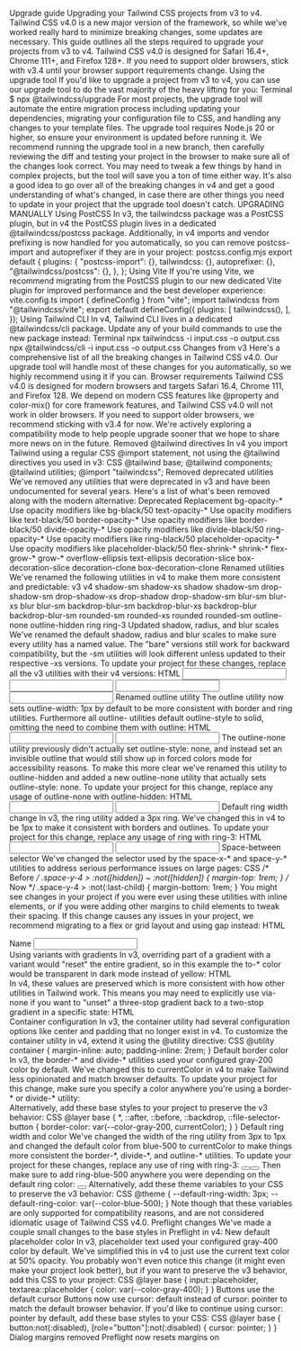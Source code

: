 Upgrade guide
Upgrading your Tailwind CSS projects from v3 to v4.
Tailwind CSS v4.0 is a new major version of the framework, so while we've worked really hard to minimize breaking changes, some updates are necessary. This guide outlines all the steps required to upgrade your projects from v3 to v4.
Tailwind CSS v4.0 is designed for Safari 16.4+, Chrome 111+, and Firefox 128+. If you need to support older browsers, stick with v3.4 until your browser support requirements change.
Using the upgrade tool
If you'd like to upgrade a project from v3 to v4, you can use our upgrade tool to do the vast majority of the heavy lifting for you:
Terminal
$ npx @tailwindcss/upgrade
For most projects, the upgrade tool will automate the entire migration process including updating your dependencies, migrating your configuration file to CSS, and handling any changes to your template files.
The upgrade tool requires Node.js 20 or higher, so ensure your environment is updated before running it.
We recommend running the upgrade tool in a new branch, then carefully reviewing the diff and testing your project in the browser to make sure all of the changes look correct. You may need to tweak a few things by hand in complex projects, but the tool will save you a ton of time either way.
It's also a good idea to go over all of the breaking changes in v4 and get a good understanding of what's changed, in case there are other things you need to update in your project that the upgrade tool doesn't catch.
UPGRADING MANUALLY
Using PostCSS
In v3, the tailwindcss package was a PostCSS plugin, but in v4 the PostCSS plugin lives in a dedicated @tailwindcss/postcss package.
Additionally, in v4 imports and vendor prefixing is now handled for you automatically, so you can remove postcss-import and autoprefixer if they are in your project:
postcss.config.mjs
export default {
  plugins: {
    "postcss-import": {},
    tailwindcss: {},
    autoprefixer: {},
    "@tailwindcss/postcss": {},
  },
};
Using Vite
If you're using Vite, we recommend migrating from the PostCSS plugin to our new dedicated Vite plugin for improved performance and the best developer experience:
vite.config.ts
import { defineConfig } from "vite";
import tailwindcss from "@tailwindcss/vite";
export default defineConfig({
  plugins: [
    tailwindcss(),
  ],
});
Using Tailwind CLI
In v4, Tailwind CLI lives in a dedicated @tailwindcss/cli package. Update any of your build commands to use the new package instead:
Terminal
npx tailwindcss -i input.css -o output.css
npx @tailwindcss/cli -i input.css -o output.css
Changes from v3
Here's a comprehensive list of all the breaking changes in Tailwind CSS v4.0.
Our upgrade tool will handle most of these changes for you automatically, so we highly recommend using it if you can.
Browser requirements
Tailwind CSS v4.0 is designed for modern browsers and targets Safari 16.4, Chrome 111, and Firefox 128. We depend on modern CSS features like @property and color-mix() for core framework features, and Tailwind CSS v4.0 will not work in older browsers.
If you need to support older browsers, we recommend sticking with v3.4 for now. We're actively exploring a compatibility mode to help people upgrade sooner that we hope to share more news on in the future.
Removed @tailwind directives
In v4 you import Tailwind using a regular CSS @import statement, not using the @tailwind directives you used in v3:
CSS
@tailwind base;
@tailwind components;
@tailwind utilities;
@import "tailwindcss";
Removed deprecated utilities
We've removed any utilities that were deprecated in v3 and have been undocumented for several years. Here's a list of what's been removed along with the modern alternative:
Deprecated	Replacement
bg-opacity-*	Use opacity modifiers like bg-black/50
text-opacity-*	Use opacity modifiers like text-black/50
border-opacity-*	Use opacity modifiers like border-black/50
divide-opacity-*	Use opacity modifiers like divide-black/50
ring-opacity-*	Use opacity modifiers like ring-black/50
placeholder-opacity-*	Use opacity modifiers like placeholder-black/50
flex-shrink-*	shrink-*
flex-grow-*	grow-*
overflow-ellipsis	text-ellipsis
decoration-slice	box-decoration-slice
decoration-clone	box-decoration-clone
Renamed utilities
We've renamed the following utilities in v4 to make them more consistent and predictable:
v3	v4
shadow-sm	shadow-xs
shadow	shadow-sm
drop-shadow-sm	drop-shadow-xs
drop-shadow	drop-shadow-sm
blur-sm	blur-xs
blur	blur-sm
backdrop-blur-sm	backdrop-blur-xs
backdrop-blur	backdrop-blur-sm
rounded-sm	rounded-xs
rounded	rounded-sm
outline-none	outline-hidden
ring	ring-3
Updated shadow, radius, and blur scales
We've renamed the default shadow, radius and blur scales to make sure every utility has a named value. The "bare" versions still work for backward compatibility, but the <utility>-sm utilities will look different unless updated to their respective <utility>-xs versions.
To update your project for these changes, replace all the v3 utilities with their v4 versions:
HTML
<input class="shadow-sm" />
<input class="shadow-xs" />
<input class="shadow" />
<input class="shadow-sm" />
Renamed outline utility
The outline utility now sets outline-width: 1px by default to be more consistent with border and ring utilities. Furthermore all outline-<number> utilities default outline-style to solid, omitting the need to combine them with outline:
HTML
<input class="outline outline-2" />
<input class="outline-2" />
The outline-none utility previously didn't actually set outline-style: none, and instead set an invisible outline that would still show up in forced colors mode for accessibility reasons.
To make this more clear we've renamed this utility to outline-hidden and added a new outline-none utility that actually sets outline-style: none.
To update your project for this change, replace any usage of outline-none with outline-hidden:
HTML
<input class="focus:outline-none" />
<input class="focus:outline-hidden" />
Default ring width change
In v3, the ring utility added a 3px ring. We've changed this in v4 to be 1px to make it consistent with borders and outlines.
To update your project for this change, replace any usage of ring with ring-3:
HTML
<input class="ring ring-blue-500" />
<input class="ring-3 ring-blue-500" />
Space-between selector
We've changed the selector used by the space-x-* and space-y-* utilities to address serious performance issues on large pages:
CSS
/* Before */
.space-y-4 > :not([hidden]) ~ :not([hidden]) {
  margin-top: 1rem;
}
/* Now */
.space-y-4 > :not(:last-child) {
  margin-bottom: 1rem;
}
You might see changes in your project if you were ever using these utilities with inline elements, or if you were adding other margins to child elements to tweak their spacing.
If this change causes any issues in your project, we recommend migrating to a flex or grid layout and using gap instead:
HTML
<div class="space-y-4 p-4">
<div class="flex flex-col gap-4 p-4">
  <label for="name">Name</label>
  <input type="text" name="name" />
</div>
Using variants with gradients
In v3, overriding part of a gradient with a variant would "reset" the entire gradient, so in this example the to-* color would be transparent in dark mode instead of yellow:
HTML
<div class="bg-gradient-to-r from-red-500 to-yellow-400 dark:from-blue-500">
  <!-- ... -->
</div>
In v4, these values are preserved which is more consistent with how other utilities in Tailwind work.
This means you may need to explicitly use via-none if you want to "unset" a three-stop gradient back to a two-stop gradient in a specific state:
HTML
<div class="bg-linear-to-r from-red-500 via-orange-400 to-yellow-400 dark:via-none dark:from-blue-500 dark:to-teal-400">
  <!-- ... -->
</div>
Container configuration
In v3, the container utility had several configuration options like center and padding that no longer exist in v4.
To customize the container utility in v4, extend it using the @utility directive:
CSS
@utility container {
  margin-inline: auto;
  padding-inline: 2rem;
}
Default border color
In v3, the border-* and divide-* utilities used your configured gray-200 color by default. We've changed this to currentColor in v4 to make Tailwind less opinionated and match browser defaults.
To update your project for this change, make sure you specify a color anywhere you're using a border-* or divide-* utility:
<div class="border border-gray-200 px-2 py-3 ...">
  <!-- ... -->
</div>
Alternatively, add these base styles to your project to preserve the v3 behavior:
CSS
@layer base {
  *,
  ::after,
  ::before,
  ::backdrop,
  ::file-selector-button {
    border-color: var(--color-gray-200, currentColor);
  }
}
Default ring width and color
We've changed the width of the ring utility from 3px to 1px and changed the default color from blue-500 to currentColor to make things more consistent the border-*, divide-*, and outline-* utilities.
To update your project for these changes, replace any use of ring with ring-3:
<button class="focus:ring ...">
<button class="focus:ring-3 ...">
  <!-- ... -->
</button>
Then make sure to add ring-blue-500 anywhere you were depending on the default ring color:
<button class="focus:ring-3 focus:ring-blue-500 ...">
  <!-- ... -->
</button>
Alternatively, add these theme variables to your CSS to preserve the v3 behavior:
CSS
@theme {
  --default-ring-width: 3px;
  --default-ring-color: var(--color-blue-500);
}
Note though that these variables are only supported for compatibility reasons, and are not considered idiomatic usage of Tailwind CSS v4.0.
Preflight changes
We've made a couple small changes to the base styles in Preflight in v4:
New default placeholder color
In v3, placeholder text used your configured gray-400 color by default. We've simplified this in v4 to just use the current text color at 50% opacity.
You probably won't even notice this change (it might even make your project look better), but if you want to preserve the v3 behavior, add this CSS to your project:
CSS
@layer base {
  input::placeholder,
  textarea::placeholder {
    color: var(--color-gray-400);
  }
}
Buttons use the default cursor
Buttons now use cursor: default instead of cursor: pointer to match the default browser behavior.
If you'd like to continue using cursor: pointer by default, add these base styles to your CSS:
CSS
@layer base {
  button:not(:disabled),
  [role="button"]:not(:disabled) {
    cursor: pointer;
  }
}
Dialog margins removed
Preflight now resets margins on <dialog> elements to be consistent with how other elements are reset.
If you still want dialogs to be centered by default, add this CSS to your project:
CSS
@layer base {
  dialog {
    margin: auto;
  }
}
Using a prefix
Prefixes now look like variants and are always at the beginning of the class name:
<div class="tw:flex tw:bg-red-500 tw:hover:bg-red-600">
  <!-- ... -->
</div>
When using a prefix, you should still configure your theme variables as if you aren't using a prefix:
@import "tailwindcss" prefix(tw);
@theme {
  --font-display: "Satoshi", "sans-serif";
  --breakpoint-3xl: 120rem;
  --color-avocado-100: oklch(0.99 0 0);
  --color-avocado-200: oklch(0.98 0.04 113.22);
  --color-avocado-300: oklch(0.94 0.11 115.03);
  /* ... */
}
The generated CSS variables will include a prefix to avoid conflicts with any existing variables in your project:
:root {
  --tw-font-display: "Satoshi", "sans-serif";
  --tw-breakpoint-3xl: 120rem;
  --tw-color-avocado-100: oklch(0.99 0 0);
  --tw-color-avocado-200: oklch(0.98 0.04 113.22);
  --tw-color-avocado-300: oklch(0.94 0.11 115.03);
  /* ... */
}
Adding custom utilities
In v3, any custom classes you defined within @layer utilities or @layer components would get picked up by Tailwind as a true utility class and would automatically work with variants like hover, focus, or lg with the difference being that @layer components would always come first in the generated stylesheet.
In v4 we are using native cascade layers and no longer hijacking the @layer at-rule, so we've introduced the @utility API as a replacement:
CSS
@layer utilities {
  .tab-4 {
    tab-size: 4;
  }
}
@utility tab-4 {
  tab-size: 4;
}
Custom utilities are now also sorted based on the amount of properties they define. This means that component utilities like this .btn can be overwritten by other Tailwind utilities without additional configuration:
CSS
@layer components {
  .btn {
    border-radius: 0.5rem;
    padding: 0.5rem 1rem;
    background-color: ButtonFace;
  }
}
@utility btn {
  border-radius: 0.5rem;
  padding: 0.5rem 1rem;
  background-color: ButtonFace;
}
Learn more about registering custom utilities in the adding custom utilities documentation.
Variant stacking order
In v3, stacked variants were applied from right to left, but in v4 we've updated them to apply left to right to look more like CSS syntax.
To update your project for this change, reverse the order of any order-sensitive stacked variants in your project:
HTML
<ul class="py-4 first:*:pt-0 last:*:pb-0">
<ul class="py-4 *:first:pt-0 *:last:pb-0">
  <li>One</li>
  <li>Two</li>
  <li>Three</li>
</ul>
You likely have very few of these if any—the direct child variant (*) and any typography plugin variants (prose-headings) are the most likely ones you might be using, and even then it's only if you've stacked them with other variants.
Variables in arbitrary values
In v3 you were able to use CSS variables as arbitrary values without var(), but recent updates to CSS mean that this can often be ambiguous, so we've changed the syntax for this in v4 to use parentheses instead of square brackets.
To update your project for this change, replace usage of the old variable shorthand syntax with the new variable shorthand syntax:
HTML
<div class="bg-[--brand-color]"></div>
<div class="bg-(--brand-color)"></div>
Hover styles on mobile
In v4 we've updated the hover variant to only apply when the primary input device supports hover:
CSS
@media (hover: hover) {
  .hover\:underline:hover {
    text-decoration: underline;
  }
}
This can create problems if you've built your site in a way that depends on touch devices triggering hover on tap. If this is an issue for you, you can override the hover variant with your own variant that uses the old implementation:
CSS
@custom-variant hover (&:hover);
Generally though we recommend treating hover functionality as an enhancement, and not depending on it for your site to work since touch devices don't truly have the ability to hover.
Transitioning outline-color
The transition and transition-color utilities now include the outline-color property.
This means if you were adding an outline with a custom color on focus, you will see the color transition from the default color. To avoid this, make sure you set the outline color unconditionally, or explicitly set it for both states:
HTML
<button class="transition hover:outline-2 hover:outline-cyan-500"></button>
<button class="outline-cyan-500 transition hover:outline-2"></button>
Disabling core plugins
In v3 there was a corePlugins option you could use to completely disable certain utilities in the framework. This is no longer supported in v4.
Using the theme() function
Since v4 includes CSS variables for all of your theme values, we recommend using those variables instead of the theme() function whenever possible:
CSS
.my-class {
  background-color: theme(colors.red.500);
  background-color: var(--color-red-500);
}
For cases where you still need to use the theme() function (like in media queries where CSS variables aren't supported), you should use the CSS variable name instead of the old dot notation:
CSS
@media (width >= theme(screens.xl)) {
@media (width >= theme(--breakpoint-xl)) {
  /* ... */
}
Using a JavaScript config file
JavaScript config files are still supported for backward compatibility, but they are no longer detected automatically in v4.
If you still need to use a JavaScript config file, you can load it explicitly using the @config directive:
CSS
@config "../../tailwind.config.js";
The corePlugins, safelist, and separator options from the JavaScript-based config are not supported in v4.0.
Theme values in JavaScript
In v3 we exported a resolveConfig function that you could use to turn your JavaScript-based config into a flat object that you could use in your other JavaScript.
We've removed this in v4 in hopes that people can use the CSS variables we generate directly instead, which is much simpler and will significantly reduce your bundle size.
For example, the popular Motion library for React lets you animate to and from CSS variable values:
JSX
<motion.div animate={{ backgroundColor: "var(--color-blue-500)" }} />
If you need access to a resolved CSS variable value in JS, you can use getComputedStyle to get the value of a theme variable on the document root:
spaghetti.js
let styles = getComputedStyle(document.documentElement);
let shadow = styles.getPropertyValue("--shadow-xl");
Using @apply with Vue, Svelte, or CSS modules
In v4, stylesheets that are bundled separately from your main CSS file (e.g. CSS modules files, <style> blocks in Vue, Svelte, or Astro, etc.) do not have access to theme variables, custom utilities, and custom variants defined in other files.
To make these definitions available in these contexts, use @reference to import them without duplicating any CSS in your bundle:
Vue
<template>
  <h1>Hello world!</h1>
</template>
<style>
  @reference "../../app.css";
  h1 {
    @apply text-2xl font-bold text-red-500;
  }
</style>
Alternatively, you can use your CSS theme variables directly instead of using @apply at all, which will also improve performance since Tailwind won't need to process these styles:
Vue
<template>
  <h1>Hello world!</h1>
</template>
<style>
  h1 {
    color: var(--text-red-500);
  }
</style>
You can find more documentation on using Tailwind with CSS modules.
Compatibility
